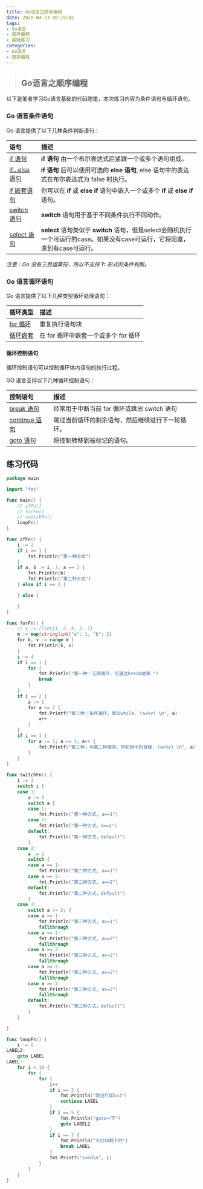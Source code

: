 ```yaml
---
title: Go语言之顺序编程
date: 2020-04-23 00:19:02
tags: 
- Go语言
- 顺序编程
- 基础练习
categories: 
- Go语言
- 顺序编程
---
```


> ## Go语言之顺序编程

以下是笔者学习Go语言基础的代码随笔，本次练习内容为<kbd>条件语句</kbd>与<kbd>循环语句</kbd>。

### Go 语言条件语句

Go 语言提供了以下几种条件判断语句：

| 语句                                                         | 描述                                                         |
| :----------------------------------------------------------- | :----------------------------------------------------------- |
| [if 语句](https://www.runoob.com/go/go-if-statement.html)    | **if 语句** 由一个布尔表达式后紧跟一个或多个语句组成。       |
| [if...else 语句](https://www.runoob.com/go/go-if-else-statement.html) | **if 语句** 后可以使用可选的 **else 语句**, else 语句中的表达式在布尔表达式为 false 时执行。 |
| [if 嵌套语句](https://www.runoob.com/go/go-nested-if-statements.html) | 你可以在 **if** 或 **else if** 语句中嵌入一个或多个 **if** 或 **else if** 语句。 |
| [switch 语句](https://www.runoob.com/go/go-switch-statement.html) | **switch** 语句用于基于不同条件执行不同动作。                |
| [select 语句](https://www.runoob.com/go/go-select-statement.html) | **select** 语句类似于 **switch** 语句，但是select会随机执行一个可运行的case。如果没有case可运行，它将阻塞，直到有case可运行。 |

*注意：Go 没有三目运算符，所以不支持* **?:** *形式的条件判断。*

<!-- more -->

### Go 语言循环语句

Go 语言提供了以下几种类型循环处理语句：

| 循环类型                                                   | 描述                                 |
| :--------------------------------------------------------- | :----------------------------------- |
| [for 循环](https://www.runoob.com/go/go-for-loop.html)     | 重复执行语句块                       |
| [循环嵌套](https://www.runoob.com/go/go-nested-loops.html) | 在 for 循环中嵌套一个或多个 for 循环 |

#### 循环控制语句

循环控制语句可以控制循环体内语句的执行过程。

GO 语言支持以下几种循环控制语句：

| 控制语句                                                     | 描述                                             |
| :----------------------------------------------------------- | :----------------------------------------------- |
| [break 语句](https://www.runoob.com/go/go-break-statement.html) | 经常用于中断当前 for 循环或跳出 switch 语句      |
| [continue 语句](https://www.runoob.com/go/go-continue-statement.html) | 跳过当前循环的剩余语句，然后继续进行下一轮循环。 |
| [goto 语句](https://www.runoob.com/go/go-goto-statement.html) | 将控制转移到被标记的语句。                       |

## 练习代码

```go
package main

import "fmt"

func main() {
	// ifFn()
	// forFn()
	// switchFn()
	loopFn()
}

func ifFn() {
	i := 2
	if i == 1 {
		fmt.Println("第一种方式")
	}
	if a, b := i, 7; a == 2 {
		fmt.Println(b)
		fmt.Println("第二种方式")
	} else if i == 3 {

	} else {

	}
}

func forFn() {
	// s := []int{1, 2, 4, 5, 7}
	m := map[string]int{"a": 1, "b": 2}
	for k, v := range m {
		fmt.Println(k, v)
	}
	i := 4
	if i == 1 {
		for {
			fmt.Println("第一种：无限循环，可通过break结束.")
			break
		}
	}
	if i == 2 {
		a := 1
		for a <= 2 {
			fmt.Printf("第二种：条件循环，类似while. (a=%v) \n", a)
			a++
		}
	}
	if i == 3 {
		for a := 1; a <= 2; a++ {
			fmt.Printf("第三种：与第二种相同，带初始化和自增. (a=%v) \n", a)
		}
	}
}

func switchFn() {
	i := 3
	switch i {
	case 1:
		a := 3
		switch a {
		case 1:
			fmt.Println("第一种方式, a==1")
		case 2:
			fmt.Println("第一种方式，a==2")
		default:
			fmt.Println("第一种方式，default")
		}
	case 2:
		a := 2
		switch {
		case a == 1:
			fmt.Println("第二种方式, a==1")
		case a == 2:
			fmt.Println("第二种方式, a==2")
		default:
			fmt.Println("第二种方式，default")
		}
	case 3:
		switch a := 3; {
		case a >= 1:
			fmt.Println("第三种方式, a>=1")
			fallthrough
		case a >= 2:
			fmt.Println("第三种方式, a>=2")
			fallthrough
		case a >= 2:
			fmt.Println("第三种方式, a>=2")
			fallthrough
		case a >= 2:
			fmt.Println("第三种方式, a>=2")
			fallthrough
		case a >= 2:
			fmt.Println("第三种方式, a>=2")
			fallthrough
		default:
			fmt.Println("第三种方式，default")
		}
	}

}

func loopFn() {
	i := 0
LABEL2:
	goto LABEL
LABEL:
	for i < 10 {
		for {
			for {
				i++
				if i == 3 {
					fmt.Println("跳过打印i=3")
					continue LABEL
				}
				if i == 5 {
					fmt.Println("goto一下")
					goto LABEL2
				}
				if i == 7 {
					fmt.Println("不打印剩下的")
					break LABEL
				}
				fmt.Printf("i=%d\n", i)
			}
		}
	}
}

```

